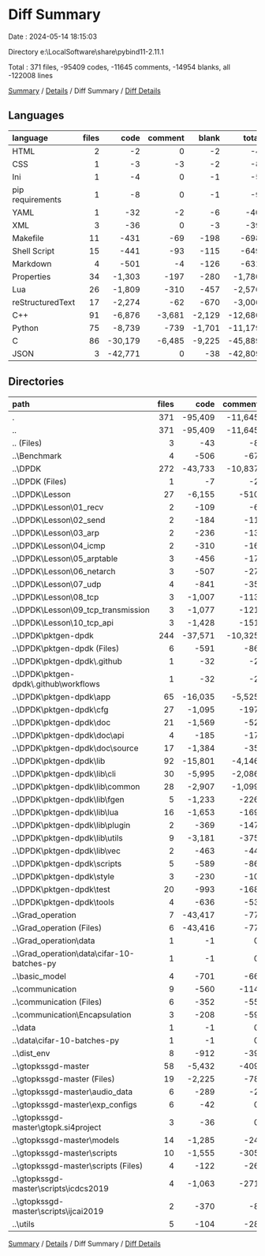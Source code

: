 # Diff Summary

Date : 2024-05-14 18:15:03

Directory e:\\LocalSoftware\\share\\pybind11-2.11.1

Total : 371 files,  -95409 codes, -11645 comments, -14954 blanks, all -122008 lines

[Summary](results.md) / [Details](details.md) / Diff Summary / [Diff Details](diff-details.md)

## Languages
| language | files | code | comment | blank | total |
| :--- | ---: | ---: | ---: | ---: | ---: |
| HTML | 2 | -2 | 0 | -2 | -4 |
| CSS | 1 | -3 | -3 | -2 | -8 |
| Ini | 1 | -4 | 0 | -1 | -5 |
| pip requirements | 1 | -8 | 0 | -1 | -9 |
| YAML | 1 | -32 | -2 | -6 | -40 |
| XML | 3 | -36 | 0 | -3 | -39 |
| Makefile | 11 | -431 | -69 | -198 | -698 |
| Shell Script | 15 | -441 | -93 | -115 | -649 |
| Markdown | 4 | -501 | -4 | -126 | -631 |
| Properties | 34 | -1,303 | -197 | -280 | -1,780 |
| Lua | 26 | -1,809 | -310 | -457 | -2,576 |
| reStructuredText | 17 | -2,274 | -62 | -670 | -3,006 |
| C++ | 91 | -6,876 | -3,681 | -2,129 | -12,686 |
| Python | 75 | -8,739 | -739 | -1,701 | -11,179 |
| C | 86 | -30,179 | -6,485 | -9,225 | -45,889 |
| JSON | 3 | -42,771 | 0 | -38 | -42,809 |

## Directories
| path | files | code | comment | blank | total |
| :--- | ---: | ---: | ---: | ---: | ---: |
| . | 371 | -95,409 | -11,645 | -14,954 | -122,008 |
| .. | 371 | -95,409 | -11,645 | -14,954 | -122,008 |
| .. (Files) | 3 | -43 | -8 | -18 | -69 |
| ..\\Benchmark | 4 | -506 | -67 | -132 | -705 |
| ..\\DPDK | 272 | -43,733 | -10,837 | -13,235 | -67,805 |
| ..\\DPDK (Files) | 1 | -7 | -2 | -4 | -13 |
| ..\\DPDK\\Lesson | 27 | -6,155 | -510 | -3,724 | -10,389 |
| ..\\DPDK\\Lesson\\01_recv | 2 | -109 | -6 | -62 | -177 |
| ..\\DPDK\\Lesson\\02_send | 2 | -184 | -11 | -110 | -305 |
| ..\\DPDK\\Lesson\\03_arp | 2 | -236 | -13 | -143 | -392 |
| ..\\DPDK\\Lesson\\04_icmp | 2 | -310 | -16 | -187 | -513 |
| ..\\DPDK\\Lesson\\05_arptable | 3 | -456 | -17 | -276 | -749 |
| ..\\DPDK\\Lesson\\06_netarch | 3 | -507 | -27 | -308 | -842 |
| ..\\DPDK\\Lesson\\07_udp | 4 | -841 | -35 | -529 | -1,405 |
| ..\\DPDK\\Lesson\\08_tcp | 3 | -1,007 | -113 | -622 | -1,742 |
| ..\\DPDK\\Lesson\\09_tcp_transmission | 3 | -1,077 | -121 | -652 | -1,850 |
| ..\\DPDK\\Lesson\\10_tcp_api | 3 | -1,428 | -151 | -835 | -2,414 |
| ..\\DPDK\\pktgen-dpdk | 244 | -37,571 | -10,325 | -9,507 | -57,403 |
| ..\\DPDK\\pktgen-dpdk (Files) | 6 | -591 | -86 | -191 | -868 |
| ..\\DPDK\\pktgen-dpdk\\.github | 1 | -32 | -2 | -6 | -40 |
| ..\\DPDK\\pktgen-dpdk\\.github\\workflows | 1 | -32 | -2 | -6 | -40 |
| ..\\DPDK\\pktgen-dpdk\\app | 65 | -16,035 | -5,525 | -3,909 | -25,469 |
| ..\\DPDK\\pktgen-dpdk\\cfg | 27 | -1,095 | -197 | -273 | -1,565 |
| ..\\DPDK\\pktgen-dpdk\\doc | 21 | -1,569 | -52 | -466 | -2,087 |
| ..\\DPDK\\pktgen-dpdk\\doc\\api | 4 | -185 | -17 | -30 | -232 |
| ..\\DPDK\\pktgen-dpdk\\doc\\source | 17 | -1,384 | -35 | -436 | -1,855 |
| ..\\DPDK\\pktgen-dpdk\\lib | 92 | -15,801 | -4,146 | -4,072 | -24,019 |
| ..\\DPDK\\pktgen-dpdk\\lib\\cli | 30 | -5,995 | -2,086 | -1,597 | -9,678 |
| ..\\DPDK\\pktgen-dpdk\\lib\\common | 28 | -2,907 | -1,099 | -715 | -4,721 |
| ..\\DPDK\\pktgen-dpdk\\lib\\fgen | 5 | -1,233 | -226 | -346 | -1,805 |
| ..\\DPDK\\pktgen-dpdk\\lib\\lua | 16 | -1,653 | -169 | -538 | -2,360 |
| ..\\DPDK\\pktgen-dpdk\\lib\\plugin | 2 | -369 | -147 | -119 | -635 |
| ..\\DPDK\\pktgen-dpdk\\lib\\utils | 9 | -3,181 | -375 | -638 | -4,194 |
| ..\\DPDK\\pktgen-dpdk\\lib\\vec | 2 | -463 | -44 | -119 | -626 |
| ..\\DPDK\\pktgen-dpdk\\scripts | 5 | -589 | -86 | -168 | -843 |
| ..\\DPDK\\pktgen-dpdk\\style | 3 | -230 | -10 | -15 | -255 |
| ..\\DPDK\\pktgen-dpdk\\test | 20 | -993 | -168 | -234 | -1,395 |
| ..\\DPDK\\pktgen-dpdk\\tools | 4 | -636 | -53 | -173 | -862 |
| ..\\Grad_operation | 7 | -43,417 | -77 | -212 | -43,706 |
| ..\\Grad_operation (Files) | 6 | -43,416 | -77 | -211 | -43,704 |
| ..\\Grad_operation\\data | 1 | -1 | 0 | -1 | -2 |
| ..\\Grad_operation\\data\\cifar-10-batches-py | 1 | -1 | 0 | -1 | -2 |
| ..\\basic_model | 4 | -701 | -66 | -139 | -906 |
| ..\\communication | 9 | -560 | -114 | -127 | -801 |
| ..\\communication (Files) | 6 | -352 | -55 | -83 | -490 |
| ..\\communication\\Encapsulation | 3 | -208 | -59 | -44 | -311 |
| ..\\data | 1 | -1 | 0 | -1 | -2 |
| ..\\data\\cifar-10-batches-py | 1 | -1 | 0 | -1 | -2 |
| ..\\dist_env | 8 | -912 | -39 | -194 | -1,145 |
| ..\\gtopkssgd-master | 58 | -5,432 | -409 | -866 | -6,707 |
| ..\\gtopkssgd-master (Files) | 19 | -2,225 | -78 | -343 | -2,646 |
| ..\\gtopkssgd-master\\audio_data | 6 | -289 | -2 | -55 | -346 |
| ..\\gtopkssgd-master\\exp_configs | 6 | -42 | 0 | -6 | -48 |
| ..\\gtopkssgd-master\\gtopk.si4project | 3 | -36 | 0 | -3 | -39 |
| ..\\gtopkssgd-master\\models | 14 | -1,285 | -24 | -286 | -1,595 |
| ..\\gtopkssgd-master\\scripts | 10 | -1,555 | -305 | -173 | -2,033 |
| ..\\gtopkssgd-master\\scripts (Files) | 4 | -122 | -26 | -21 | -169 |
| ..\\gtopkssgd-master\\scripts\\icdcs2019 | 4 | -1,063 | -271 | -128 | -1,462 |
| ..\\gtopkssgd-master\\scripts\\ijcai2019 | 2 | -370 | -8 | -24 | -402 |
| ..\\utils | 5 | -104 | -28 | -30 | -162 |

[Summary](results.md) / [Details](details.md) / Diff Summary / [Diff Details](diff-details.md)